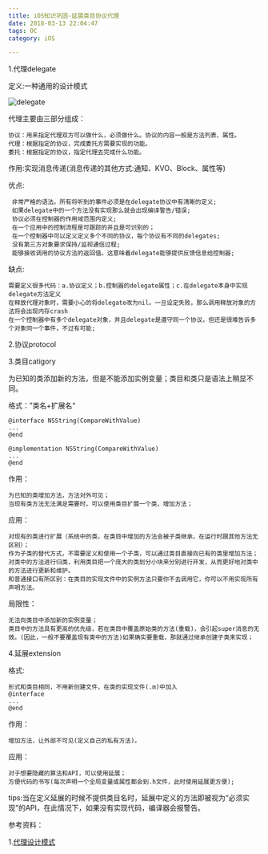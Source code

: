 ```yaml
---
title: iOS知识巩固-延展类目协议代理
date: 2018-03-13 22:04:47
tags: OC
category: iOS

---
```



1.代理delegate

定义:一种通用的设计模式

![delegate](delegate.png)

代理主要由三部分组成：

	协议：用来指定代理双方可以做什么，必须做什么。协议的内容一般是方法列表、属性。
	代理：根据指定的协议，完成委托方需要实现的功能。
	委托：根据指定的协议，指定代理去完成什么功能。

作用:实现消息传递(消息传递的其他方式:通知、KVO、Block、属性等)

优点:
	
	 非常严格的语法。所有将听到的事件必须是在delegate协议中有清晰的定义;
     如果delegate中的一个方法没有实现那么就会出现编译警告/错误;
     协议必须在控制器的作用域范围内定义;
     在一个应用中的控制流程是可跟踪的并且是可识别的；
     在一个控制器中可以定义定义多个不同的协议，每个协议有不同的delegates;
     没有第三方对象要求保持/监视通信过程;
     能够接收调用的协议方法的返回值。这意味着delegate能够提供反馈信息给控制器;
缺点:

	需要定义很多代码：a.协议定义；b.控制器的delegate属性；c.在delegate本身中实现delegate方法定义
    在释放代理对象时，需要小心的将delegate改为nil。一旦设定失败，那么调用释放对象的方法将会出现内存crash
    在一个控制器中有多个delegate对象，并且delegate是遵守同一个协议，但还是很难告诉多个对象同一个事件，不过有可能;

2.协议protocol



3.类目catigory

为已知的类添加新的方法，但是不能添加实例变量；类目和类只是语法上稍显不同。

格式：”类名+扩展名“
	
	@interface NSString(CompareWithValue)
	...
	@end

	@implementation NSString(CompareWithValue)
	...
	@end
作用：
	
	为已知的类增加方法，方法对外可见；
	当现有类方法无法满足需要时，可以使用类目扩展一个类，增加方法；
应用：	

	对现有的类进行扩展（系统中的类，在类目中增加的方法会被子类继承，在运行时跟其他方法无区别）；
	作为子类的替代方式，不需要定义和使用一个子类，可以通过类目直接向已有的类里增加方法；
	对类中的方法进行归类，利用类目把一个庞大的类划分小块来分别进行开发，从而更好地对类中的方法进行更新和维护。
	和普通接口有所区别：在类目的实现文件中的实例方法只要你不去调用它，你可以不用实现所有声明方法。
局限性：
	
	无法向类目中添加新的实例变量；
	类目中的方法具有更高的优先级，若在类目中覆盖原始类的方法(重载)，会引起super消息的无效。(因此，一般不要覆盖现有类中的方法)如果确实要重载，那就通过继承创建子类来实现；
4.延展extension

格式:
	
	形式和类目相同，不用新创建文件，在类的实现文件(.m)中加入
	@interface 
	...
	@end
作用：
	
	增加方法，让外部不可见(定义自己的私有方法)。
应用：
	
	对于想要隐藏的算法和API，可以使用延展；
	方便代码的书写(每次声明一个全局变量或属性都会到.h文件，此时使用延展更方便);
tips:当在定义延展的时候不提供类目名时，延展中定义的方法即被视为“必须实现”的API，在此情况下，如果没有实现代码，编译器会报警告。



参考资料：

1.[代理设计模式](http://www.cocoachina.com/ios/20160317/15696.html)
